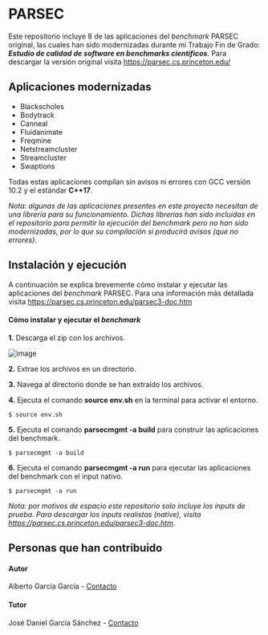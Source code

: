 # PARSEC
Este repositorio incluye 8 de las aplicaciones del *benchmark* PARSEC original, las cuales han sido modernizadas durante mi Trabajo Fin de Grado: ***Estudio de calidad de software en benchmarks científicos***. Para descargar la versión original visita https://parsec.cs.princeton.edu/

## Aplicaciones modernizadas
- Blackscholes
- Bodytrack
- Canneal
- Fluidanimate
- Freqmine
- Netstreamcluster
- Streamcluster
- Swaptions

Todas estas aplicaciones compilan sin avisos ni errores con GCC versión 10.2 y el estándar **C++17**. 

*Nota: algunas de las aplicaciones presentes en este proyecto necesitan de una librería para su funcionamiento. Dichas librerías han sido incluidas en el repositorio para permitir la ejecución del benchmark pero no han sido modernizadas, por lo que su compilación si producirá avisos (que no errores)*.

## Instalación y ejecución

A continuación se explica brevemente cómo instalar y ejecutar las aplicaciones del *benchmark* PARSEC. Para una información más detallada visita https://parsec.cs.princeton.edu/parsec3-doc.htm

#### Cómo instalar  y ejecutar el *benchmark*
**1.**  Descarga el zip con los archivos.

![image](https://user-images.githubusercontent.com/50078845/123200846-d3a46b80-d4b1-11eb-9692-1794f1e5e36f.png)

**2.**  Extrae los archivos en un directorio.

**3.**  Navega al directorio donde se han extraído los archivos.

**4.**  Ejecuta el comando **source env.sh** en la terminal para activar el entorno.

```
$ source env.sh
```

**5.**  Ejecuta el comando **parsecmgmt -a build** para construir las aplicaciones del benchmark.

```
$ parsecmgmt -a build
```

**6.**  Ejecuta el comando **parsecmgmt -a run** para ejecutar las aplicaciones del benchmark con el input nativo.

```
$ parsecmgmt -a run
```

*Nota: por motivos de espacio este repositorio solo incluye los inputs de prueba. Para descargar los inputs realistas (native), visita https://parsec.cs.princeton.edu/parsec3-doc.htm*.

## Personas que han contribuido

#### Autor
Alberto García García - [Contacto](https://www.linkedin.com/in/alberto-garc%C3%ADa-garc%C3%ADa/)

#### Tutor
José Daniel García Sánchez - [Contacto](https://es.linkedin.com/in/jdanielgarcia) 

